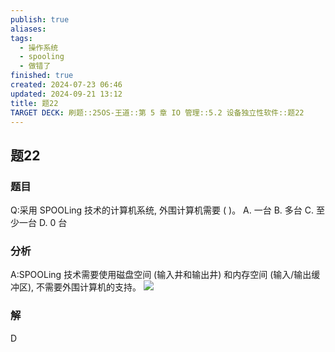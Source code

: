 ```yaml
---
publish: true
aliases: 
tags:
  - 操作系统
  - spooling
  - 做错了
finished: true
created: 2024-07-23 06:46
updated: 2024-09-21 13:12
title: 题22
TARGET DECK: 刷题::25OS-王道::第 5 章 IO 管理::5.2 设备独立性软件::题22
---
```


## 题22
### 题目
Q:采用 SPOOLing 技术的计算机系统, 外围计算机需要 ( )。
A. 一台 B. 多台 C. 至少一台 D. 0 台
### 分析
A:SPOOLing 技术需要使用磁盘空间 (输入井和输出井) 和内存空间 (输入/输出缓冲区), 不需要外围计算机的支持。
![](https://img.hwenyi.live/202408112108928.webp)
### 解
D
<!--ID: 1723725255759-->
